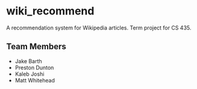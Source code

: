 # wiki_recommend
A recommendation system for Wikipedia articles.  Term project for CS 435.

## Team Members
- Jake Barth
- Preston Dunton
- Kaleb Joshi
- Matt Whitehead